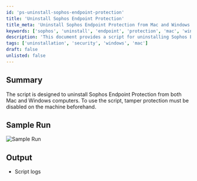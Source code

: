 ```yaml
---
id: 'ps-uninstall-sophos-endpoint-protection'
title: 'Uninstall Sophos Endpoint Protection'
title_meta: 'Uninstall Sophos Endpoint Protection from Mac and Windows'
keywords: ['sophos', 'uninstall', 'endpoint', 'protection', 'mac', 'windows']
description: 'This document provides a script for uninstalling Sophos Endpoint Protection from both Mac and Windows computers. It requires disabling tamper protection on the machine prior to execution. The document includes details on sample runs and output logs.'
tags: ['uninstallation', 'security', 'windows', 'mac']
draft: false
unlisted: false
---
```

## Summary

The script is designed to uninstall Sophos Endpoint Protection from both Mac and Windows computers. To use the script, tamper protection must be disabled on the machine beforehand.

## Sample Run

![Sample Run](..\..\..\static\img\Uninstall-Sophos-Endpoint-Mac,-Windows\image_1.png)

## Output

- Script logs


